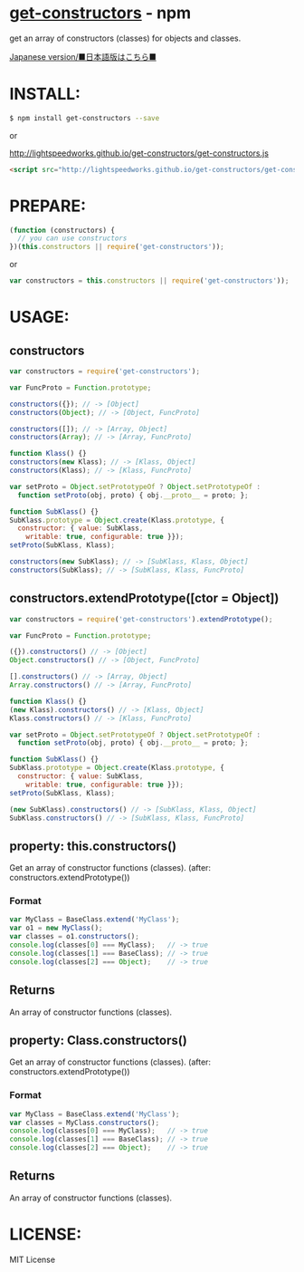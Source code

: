 [get-constructors](https://www.npmjs.org/package/get-constructors) - npm
====

  get an array of constructors (classes) for objects and classes.

[Japanese version/■日本語版はこちら■](README-JP.md#readme)

# INSTALL:

```bash
$ npm install get-constructors --save
```

or

http://lightspeedworks.github.io/get-constructors/get-constructors.js

```html
<script src="http://lightspeedworks.github.io/get-constructors/get-constructors.js"></script>
```

# PREPARE:

```js
(function (constructors) {
  // you can use constructors
})(this.constructors || require('get-constructors'));
```

or

```js
var constructors = this.constructors || require('get-constructors'));
```

# USAGE:

## constructors

```js
var constructors = require('get-constructors');

var FuncProto = Function.prototype;

constructors({}); // -> [Object]
constructors(Object); // -> [Object, FuncProto]

constructors([]); // -> [Array, Object]
constructors(Array); // -> [Array, FuncProto]

function Klass() {}
constructors(new Klass); // -> [Klass, Object]
constructors(Klass); // -> [Klass, FuncProto]

var setProto = Object.setPrototypeOf ? Object.setPrototypeOf :
  function setProto(obj, proto) { obj.__proto__ = proto; };

function SubKlass() {}
SubKlass.prototype = Object.create(Klass.prototype, {
  constructor: { value: SubKlass,
    writable: true, configurable: true }});
setProto(SubKlass, Klass);

constructors(new SubKlass); // -> [SubKlass, Klass, Object]
constructors(SubKlass); // -> [SubKlass, Klass, FuncProto]
```

## constructors.extendPrototype([ctor = Object])

```js
var constructors = require('get-constructors').extendPrototype();

var FuncProto = Function.prototype;

({}).constructors() // -> [Object]
Object.constructors() // -> [Object, FuncProto]

[].constructors() // -> [Array, Object]
Array.constructors() // -> [Array, FuncProto]

function Klass() {}
(new Klass).constructors() // -> [Klass, Object]
Klass.constructors() // -> [Klass, FuncProto]

var setProto = Object.setPrototypeOf ? Object.setPrototypeOf :
  function setProto(obj, proto) { obj.__proto__ = proto; };

function SubKlass() {}
SubKlass.prototype = Object.create(Klass.prototype, {
  constructor: { value: SubKlass,
    writable: true, configurable: true }});
setProto(SubKlass, Klass);

(new SubKlass).constructors() // -> [SubKlass, Klass, Object]
SubKlass.constructors() // -> [SubKlass, Klass, FuncProto]
```

## property: this.constructors()

  Get an array of constructor functions (classes).
  (after: constructors.extendPrototype())

### Format

```js
var MyClass = BaseClass.extend('MyClass');
var o1 = new MyClass();
var classes = o1.constructors();
console.log(classes[0] === MyClass);   // -> true
console.log(classes[1] === BaseClass); // -> true
console.log(classes[2] === Object);    // -> true
```

## Returns

  An array of constructor functions (classes).

## property: Class.constructors()

  Get an array of constructor functions (classes).
  (after: constructors.extendPrototype())

### Format

```js
var MyClass = BaseClass.extend('MyClass');
var classes = MyClass.constructors();
console.log(classes[0] === MyClass);   // -> true
console.log(classes[1] === BaseClass); // -> true
console.log(classes[2] === Object);    // -> true
```

## Returns

  An array of constructor functions (classes).


# LICENSE:

  MIT License
